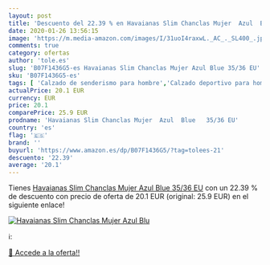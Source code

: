 ```yaml
---
layout: post
title: 'Descuento del 22.39 % en Havaianas Slim Chanclas Mujer  Azul  Blu'
date: 2020-01-26 13:56:15
image: 'https://m.media-amazon.com/images/I/31uoI4raxwL._AC_._SL400_.jpg'
comments: true
category: ofertas
author: 'tole.es'
slug: 'B07F1436G5-es Havaianas Slim Chanclas Mujer Azul Blue 35/36 EU'
sku: 'B07F1436G5-es'
tags: [ 'Calzado de senderismo para hombre','Calzado deportivo para hombre','Chanclas y sandalias de piscina para hombre','Zapatillas de senderismo para hombre','Zapatillas y calzado deportivo para hombre','Zapatos','Zapatos para hombre','Zapatos y complementos','chanclas', ]
actualPrice: 20.1 EUR
currency: EUR
price: 20.1
comparePrice: 25.9 EUR
prodname: 'Havaianas Slim Chanclas Mujer  Azul  Blue   35/36 EU'
country: 'es'
flag: '🇪🇸'
brand: ''
buyurl: 'https://www.amazon.es/dp/B07F1436G5/?tag=tolees-21'
descuento: '22.39'
average: '20.1'
---
```


Tienes [Havaianas Slim Chanclas Mujer  Azul  Blue   35/36 EU](https://www.amazon.es/dp/B07F1436G5/?tag=tolees-21) con un 22.39 % de descuento con precio de oferta de 20.1 EUR (original: 25.9 EUR) en el siguiente enlace!

[![Havaianas Slim Chanclas Mujer  Azul  Blu](https://m.media-amazon.com/images/I/31uoI4raxwL._AC_._SL400_.jpg)](https://www.amazon.es/dp/B07F1436G5/?tag=tolees-21)

ℹ️:


[🛒 Accede a la oferta!!](https://www.amazon.es/dp/B07F1436G5/?tag=tolees-21)
